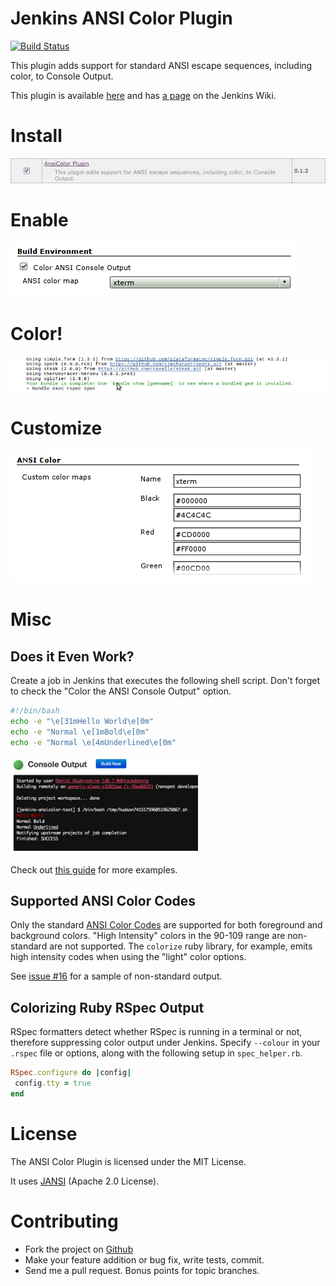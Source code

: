 Jenkins ANSI Color Plugin
=========================

[![Build Status](https://travis-ci.org/dblock/jenkins-ansicolor-plugin.svg)](https://travis-ci.org/dblock/jenkins-ansicolor-plugin)

This plugin adds support for standard ANSI escape sequences, including color, to Console Output.

This plugin is available [here](http://maven.jenkins-ci.org:8081/content/repositories/releases/org/jvnet/hudson/plugins/ansicolor/)
and has [a page](https://wiki.jenkins-ci.org/display/JENKINS/AnsiColor+Plugin) on the Jenkins Wiki.

Install
=======

![install](images/ansicolor-install.png "Install AnsiColor")

Enable
======

![enable](images/ansicolor-enable.png "Enable AnsiColor")

Color!
======

![color](images/ansicolor.png "Color with AnsiColor")

Customize
======

![color](images/ansicolor-config.png "Customize colors used by AnsiColor")

Misc
====

Does it Even Work?
------------------

Create a job in Jenkins that executes the following shell script. Don't forget to check the "Color the ANSI Console Output" option.

``` bash
#!/bin/bash
echo -e "\e[31mHello World\e[0m"
echo -e "Normal \e[1mBold\e[0m"
echo -e "Normal \e[4mUnderlined\e[0m"
```

![color](images/ansicolor-works.png "It works!")

Check out [this guide](http://misc.flogisoft.com/bash/tip_colors_and_formatting) for more examples.

Supported ANSI Color Codes
--------------------------
Only the standard [ANSI Color Codes](https://en.wikipedia.org/wiki/ANSI_colors) are supported for both foreground
and background colors. "High Intensity" colors in the 90-109 range are non-standard are not supported. The `colorize`
ruby library, for example, emits high intensity codes when using the "light" color options.

See [issue #16](https://github.com/dblock/jenkins-ansicolor-plugin/issues/16) for a sample of non-standard output.

Colorizing Ruby RSpec Output
----------------------------

RSpec formatters detect whether RSpec is running in a terminal or not, therefore suppressing color output under Jenkins. Specify `--colour` in your `.rspec` file or options, along with the following setup in `spec_helper.rb`.

``` ruby
RSpec.configure do |config|
 config.tty = true
end
```

License
=======

The ANSI Color Plugin is licensed under the MIT License.

It uses [JANSI](https://github.com/fusesource/jansi/) (Apache 2.0 License).

Contributing
============

* Fork the project on [Github](https://github.com/dblock/jenkins-ansicolor-plugin)
* Make your feature addition or bug fix, write tests, commit.
* Send me a pull request. Bonus points for topic branches.
